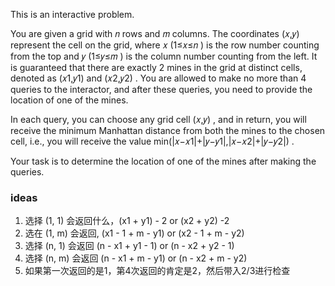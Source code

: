 This is an interactive problem.

You are given a grid with 𝑛
 rows and 𝑚
 columns. The coordinates (𝑥,𝑦)
 represent the cell on the grid, where 𝑥
 (1≤𝑥≤𝑛
) is the row number counting from the top and 𝑦
 (1≤𝑦≤𝑚
) is the column number counting from the left. It is guaranteed that there are exactly 2
 mines in the grid at distinct cells, denoted as (𝑥1,𝑦1)
 and (𝑥2,𝑦2)
. You are allowed to make no more than 4
 queries to the interactor, and after these queries, you need to provide the location of one of the mines.

In each query, you can choose any grid cell (𝑥,𝑦)
, and in return, you will receive the minimum Manhattan distance from both the mines to the chosen cell, i.e., you will receive the value min(|𝑥−𝑥1|+|𝑦−𝑦1|,|𝑥−𝑥2|+|𝑦−𝑦2|)
.

Your task is to determine the location of one of the mines after making the queries.


### ideas
1. 选择 (1, 1) 会返回什么，(x1 + y1) - 2 or (x2 + y2) -2
2. 选在 (1, m) 会返回, (x1 - 1 + m - y1) or (x2 - 1 + m - y2)
3. 选择 (n, 1) 会返回 (n - x1 + y1 - 1) or (n - x2 + y2 - 1)
4. 选择 (n, m) 会返回 (n - x1 + m - y1) or (n - x2 + m - y2)
5. 如果第一次返回的是1，第4次返回的肯定是2，然后带入2/3进行检查